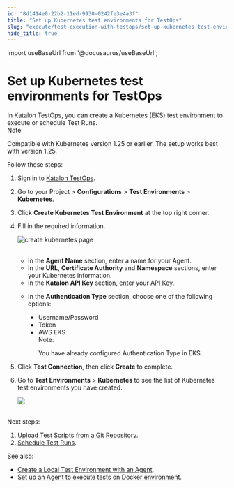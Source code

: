 ```yaml
---
id: "8d1414e0-22b2-11ed-9930-0242fe3e4a3f"
title: "Set up Kubernetes test environments for TestOps"
slug: "execute/test-execution-with-testops/set-up-kubernetes-test-environments-for-testops"
hide_title: true
---
```

import useBaseUrl from '@docusaurus/useBaseUrl';


# <a id="id" class="anchor_top_offset"/><a id="ariaid-title1" class="anchor_top_offset"/>Set up Kubernetes test environments for TestOps

<div xmlns="http://www.w3.org/1999/xhtml" className="p">In Katalon TestOps, you can create a Kubernetes (EKS) test environment to execute or schedule Test Runs.<div className="note note note_note"><span className="note__title">Note:</span> <p className="p">Compatible with Kubernetes version 1.25 or earlier. The setup works best with version 1.25.</p></div>Follow these steps:</div>
<ol xmlns="http://www.w3.org/1999/xhtml" className="ol"><li className="li">Sign in to <a className="xref j-external-link" href="https://testops.katalon.io/login" target="_blank">Katalon TestOps</a>.</li><li className="li"><p className="p">Go to your Project &gt; <strong className="ph b">Configurations</strong> &gt; <strong className="ph b">Test Environments</strong> &gt; <strong className="ph b">Kubernetes</strong>.</p></li><li className="li"><p className="p">Click <strong className="ph b">Create Kubernetes Test Environment</strong> at the top right corner.</p></li><li className="li"><p className="p">Fill in the required information.</p><p className="p"><img className="image" src={useBaseUrl("https://github.com/katalon-studio/docs-images/raw/master/katalon-analytics/docs/testops-revamp-aug-aws-eks/create-kubernetes-page-2.png")} alt="create kubernetes page" /><br /><br /></p><ul className="ul"><li className="li">In the <strong className="ph b">Agent Name</strong> section, enter a name for your Agent.</li><li className="li">In the <strong className="ph b">URL</strong>, <strong className="ph b">Certificate Authority</strong> and <strong className="ph b">Namespace</strong> sections, enter your Kubernetes information.</li><li className="li">In the <strong className="ph b">Katalon API Key</strong> section, enter your <a className="xref j-external-link" href="https://analytics.katalon.com/user/apikey" target="_blank">API Key</a>.</li><li className="li"><p className="p">In the <strong className="ph b">Authentication Type</strong> section, choose one of the following options:</p><ul className="ul"><li className="li">Username/Password</li><li className="li">Token</li><li className="li">AWS EKS<div className="note note note_note"><span className="note__title">Note:</span> <p className="p">You have already configured Authentication Type in EKS.</p></div></li></ul></li></ul></li><li className="li"><p className="p">Click <strong className="ph b">Test Connection</strong>, then click <strong className="ph b">Create</strong> to complete.</p></li><li className="li"><p className="p">Go to <strong className="ph b">Test Environments</strong> &gt; <strong className="ph b">Kubernetes</strong> to see the list of Kubernetes test environments you have created.</p><p className="p"><img className="image" src={useBaseUrl("https://github.com/katalon-studio/docs-images/raw/master/katalon-analytics/docs/testops-revamp-aug-aws-eks/kubernetes-test-environment-page-list-2.png")} /><br /><br /></p></li></ol> 
<p xmlns="http://www.w3.org/1999/xhtml" className="p">Next steps:</p> 
<ol xmlns="http://www.w3.org/1999/xhtml" className="ol"><li className="li"> <a className="xref" href="/docs/organize/upload-test-scripts-from-a-git-repository/upload-test-scripts-from-the-git-repository-to-testops">Upload Test Scripts from a Git Repository</a>.</li><li className="li"> <a className="xref" href="/docs/execute/schedule-test-execution/schedule-test-runs-in-testops">Schedule Test Runs</a>.</li></ol> 
<p xmlns="http://www.w3.org/1999/xhtml" className="p">See also:</p> 
<ul xmlns="http://www.w3.org/1999/xhtml" className="ul"><li className="li"> <a className="xref" href="/docs/execute/test-execution-with-testops/local-test-environments/create-a-local-test-environment-with-an-agent">Create a Local Test Environment with an Agent</a>.</li><li className="li"> <a className="xref" href="/docs/execute/test-execution-with-testops/set-up-docker-test-environments-for-testops">Set up an Agent to execute tests on Docker environment</a>.</li></ul> 
